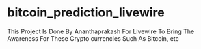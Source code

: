 # bitcoin_prediction_livewire
This Project Is Done By Ananthaprakash For Livewire To Bring The Awareness For These Crypto currencies Such As Bitcoin, etc
